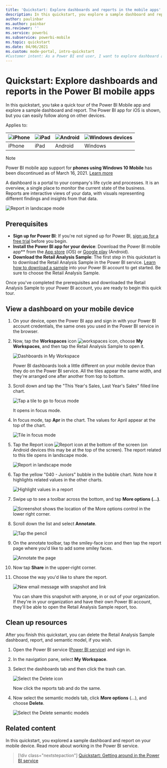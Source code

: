 ```yaml
---
title: 'Quickstart: Explore dashboards and reports in the mobile apps'
description: In this quickstart, you explore a sample dashboard and report in the Power BI mobile apps.
author: paulinbar
ms.author: painbar
ms.reviewer: ''
ms.service: powerbi
ms.subservice: powerbi-mobile
ms.topic: quickstart
ms.date: 04/06/2021
ms.custom: mode-portal, intro-quickstart
#Customer intent: As a Power BI end user, I want to explore dashboard and report capabilities in the mobile apps so I know what's possible.
---
```

# Quickstart: Explore dashboards and reports in the Power BI mobile apps
In this quickstart, you take a quick tour of the Power BI Mobile app and explore a sample dashboard and report. The Power BI app for iOS is shown, but you can easily follow along on other devices.

Applies to:

| ![iPhone](./media/mobile-apps-quickstart-view-dashboard-report/iphone-logo-30-px.png) | ![iPad](./media/mobile-apps-quickstart-view-dashboard-report/ipad-logo-30-px.png) | ![Android](./media/mobile-apps-quickstart-view-dashboard-report/android-logo-30-px.png) | ![Windows devices](./media/mobile-apps-quickstart-view-dashboard-report/win-10-logo-30-px.png) |
|:--- |:--- |:--- |:--- |
| iPhone | iPad | Android | Windows |

>[!NOTE]
>Power BI mobile app support for **phones using Windows 10 Mobile** has been discontinued as of March 16, 2021. [Learn more](/legal/powerbi/powerbi-mobile/power-bi-mobile-app-end-of-support-for-windows-phones)

A dashboard is a portal to your company's life cycle and processes. It is an overview, a single place to monitor the current state of the business. Reports are interactive views of your data, with visuals representing different findings and insights from that data. 

![Report in landscape mode](././media/mobile-apps-quickstart-view-dashboard-report/power-bi-android-quickstart-report.png)

## Prerequisites

* **Sign up for Power BI**: If you're not signed up for Power BI, [sign up for a free trial](https://app.powerbi.com/signupredirect?pbi_source=web) before you begin.
* **Install the Power BI app for your device**: Download the Power BI mobile app** from the [App store](https://apps.apple.com/app/microsoft-power-bi/id929738808) (iOS) or [Google play](https://play.google.com/store/apps/details?id=com.microsoft.powerbim&amp;amp;clcid=0x409) (Android).
* **Download the Retail Analysis Sample**: The first step in this quickstart is to download the Retail Analysis Sample in the Power BI service. [Learn how to download a sample](./mobile-apps-download-samples.md) into your Power BI account to get started. Be sure to choose the Retail Analysis Sample.

Once you've completed the prerequisites and downloaded the Retail Analysis Sample to your Power BI account, you are ready to begin this quick tour.

## View a dashboard on your mobile device
1. On your device, open the Power BI app and sign in with your Power BI account credentials, the same ones you used in the Power BI service in the browser.
 
1. Now, tap the **Workspaces** icon ![workspaces icon](./media/mobile-apps-quickstart-view-dashboard-report/power-bi-iphone-workspaces-button.png), choose **My Workspaces**, and then tap the Retail Analysis Sample to open it.

    ![Dashboards in My Workspace](./media/mobile-apps-quickstart-view-dashboard-report/power-bi-android-quickstart-dashboard.png)
   
    Power BI dashboards look a little different on your mobile device than they do on the Power BI service. All the tiles appear the same width, and they're arranged one after another from top to bottom.

6. Scroll down and tap the "This Year's Sales, Last Year's Sales" filled line chart.

    ![Tap a tile to go to focus mode](./media/mobile-apps-quickstart-view-dashboard-report/power-bi-android-quickstart-tap-tile-fave.png)

    It opens in focus mode.

7. In focus mode, tap **Apr** in the chart. The values for April appear at the top of the chart.

    ![Tile in focus mode](./media/mobile-apps-quickstart-view-dashboard-report/power-bi-android-quickstart-tile-focus.png)

8. Tap the Report icon ![Report icon](./media/mobile-apps-quickstart-view-dashboard-report/power-bi-android-quickstart-report-icon.png) at the bottom of the screen (on Android devices this may be at the top of the screen). The report related to this tile opens in landscape mode.

    ![Report in landscape mode](././media/mobile-apps-quickstart-view-dashboard-report/power-bi-android-quickstart-report.png)

9. Tap the yellow "040 - Juniors" bubble in the bubble chart. Note how it highlights related values in the other charts. 

    ![Highlight values in a report](./media/mobile-apps-quickstart-view-dashboard-report/power-bi-android-quickstart-cross-highlight.png)

10. Swipe up to see a toolbar across the bottom, and tap **More options (...)**.

    ![Screenshot shows the location of the More options control in the lower right corner.](./media/mobile-apps-quickstart-view-dashboard-report/power-bi-android-quickstart-tap-pencil.png)


11. Scroll down the list and select **Annotate**.

    ![Tap the pencil](./media/mobile-apps-quickstart-view-dashboard-report/power-bi-android-quickstart-tap-pencil2.png)

12. On the annotate toolbar, tap the smiley-face icon and then tap the report page where you'd like to add some smiley faces.
 
    ![Annotate the page](./media/mobile-apps-quickstart-view-dashboard-report/power-bi-android-quickstart-annotate.png)

13. Now tap **Share** in the upper-right corner.

14. Choose the way you'd like to share the report.  

    ![New email message with snapshot and link](./media/mobile-apps-quickstart-view-dashboard-report/power-bi-android-quickstart-send-snapshot.png)

    You can share this snapshot with anyone, in or out of your organization. If they're in your organization and have their own Power BI account, they'll be able to open the Retail Analysis Sample report, too.

## Clean up resources

After you finish this quickstart, you can delete the Retail Analysis Sample dashboard, report, and semantic model, if you wish.

1. Open the Power BI service ([Power BI service](https://app.powerbi.com)) and sign in.

2. In the navigation pane, select **My Workspace**.

3. Select the dashboards tab and then click the trash can.

    ![Select the Delete icon](./media/mobile-apps-quickstart-view-dashboard-report/power-bi-android-quickstart-delete-retail.png)

    Now click the reports tab and do the same.

4. Now select the semantic models tab, click **More options** (...), and choose **Delete**. 


    ![Select the Delete semantic models](./media/mobile-apps-quickstart-view-dashboard-report/power-bi-android-quickstart-delete-retail-datasets.png)

## Related content

In this quickstart, you explored a sample dashboard and report on your mobile device. Read more about working in the Power BI service. 

> [!div class="nextstepaction"]
> [Quickstart: Getting around in the Power BI service](../end-user-experience.md)
